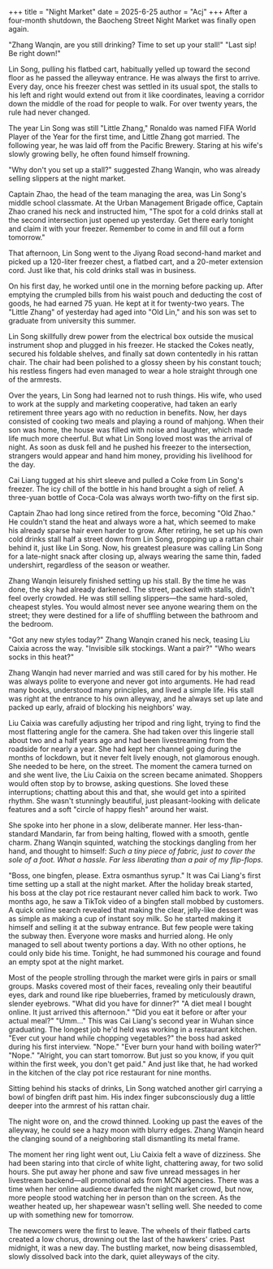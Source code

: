 +++
title = "Night Market"
date = 2025-6-25
author = "Acj"
+++
After a four-month shutdown, the Baocheng Street Night Market was finally open again.

"Zhang Wanqin, are you still drinking? Time to set up your stall!"
"Last sip! Be right down!"

Lin Song, pulling his flatbed cart, habitually yelled up toward the second floor as he passed the alleyway entrance. He was always the first to arrive. Every day, once his freezer chest was settled in its usual spot, the stalls to his left and right would extend out from it like coordinates, leaving a corridor down the middle of the road for people to walk. For over twenty years, the rule had never changed.

The year Lin Song was still "Little Zhang," Ronaldo was named FIFA World Player of the Year for the first time, and Little Zhang got married. The following year, he was laid off from the Pacific Brewery. Staring at his wife's slowly growing belly, he often found himself frowning.

"Why don't you set up a stall?" suggested Zhang Wanqin, who was already selling slippers at the night market.

Captain Zhao, the head of the team managing the area, was Lin Song's middle school classmate. At the Urban Management Brigade office, Captain Zhao craned his neck and instructed him, "The spot for a cold drinks stall at the second intersection just opened up yesterday. Get there early tonight and claim it with your freezer. Remember to come in and fill out a form tomorrow."

That afternoon, Lin Song went to the Jiyang Road second-hand market and picked up a 120-liter freezer chest, a flatbed cart, and a 20-meter extension cord. Just like that, his cold drinks stall was in business.

On his first day, he worked until one in the morning before packing up. After emptying the crumpled bills from his waist pouch and deducting the cost of goods, he had earned 75 yuan. He kept at it for twenty-two years. The "Little Zhang" of yesterday had aged into "Old Lin," and his son was set to graduate from university this summer.

Lin Song skillfully drew power from the electrical box outside the musical instrument shop and plugged in his freezer. He stacked the Cokes neatly, secured his foldable shelves, and finally sat down contentedly in his rattan chair. The chair had been polished to a glossy sheen by his constant touch; his restless fingers had even managed to wear a hole straight through one of the armrests.

Over the years, Lin Song had learned not to rush things. His wife, who used to work at the supply and marketing cooperative, had taken an early retirement three years ago with no reduction in benefits. Now, her days consisted of cooking two meals and playing a round of mahjong. When their son was home, the house was filled with noise and laughter, which made life much more cheerful. But what Lin Song loved most was the arrival of night. As soon as dusk fell and he pushed his freezer to the intersection, strangers would appear and hand him money, providing his livelihood for the day.

Cai Liang tugged at his shirt sleeve and pulled a Coke from Lin Song's freezer. The icy chill of the bottle in his hand brought a sigh of relief. A three-yuan bottle of Coca-Cola was always worth two-fifty on the first sip.

Captain Zhao had long since retired from the force, becoming "Old Zhao." He couldn't stand the heat and always wore a hat, which seemed to make his already sparse hair even harder to grow. After retiring, he set up his own cold drinks stall half a street down from Lin Song, propping up a rattan chair behind it, just like Lin Song. Now, his greatest pleasure was calling Lin Song for a late-night snack after closing up, always wearing the same thin, faded undershirt, regardless of the season or weather.

Zhang Wanqin leisurely finished setting up his stall. By the time he was done, the sky had already darkened. The street, packed with stalls, didn't feel overly crowded. He was still selling slippers—the same hard-soled, cheapest styles. You would almost never see anyone wearing them on the street; they were destined for a life of shuffling between the bathroom and the bedroom.

"Got any new styles today?" Zhang Wanqin craned his neck, teasing Liu Caixia across the way.
"Invisible silk stockings. Want a pair?"
"Who wears socks in this heat?"

Zhang Wanqin had never married and was still cared for by his mother. He was always polite to everyone and never got into arguments. He had read many books, understood many principles, and lived a simple life. His stall was right at the entrance to his own alleyway, and he always set up late and packed up early, afraid of blocking his neighbors' way.

Liu Caixia was carefully adjusting her tripod and ring light, trying to find the most flattering angle for the camera. She had taken over this lingerie stall about two and a half years ago and had been livestreaming from the roadside for nearly a year. She had kept her channel going during the months of lockdown, but it never felt lively enough, not glamorous enough. She needed to be here, on the street. The moment the camera turned on and she went live, the Liu Caixia on the screen became animated. Shoppers would often stop by to browse, asking questions. She loved these interruptions; chatting about this and that, she would get into a spirited rhythm. She wasn't stunningly beautiful, just pleasant-looking with delicate features and a soft "circle of happy flesh" around her waist.

She spoke into her phone in a slow, deliberate manner. Her less-than-standard Mandarin, far from being halting, flowed with a smooth, gentle charm. Zhang Wanqin squinted, watching the stockings dangling from her hand, and thought to himself: *Such a tiny piece of fabric, just to cover the sole of a foot. What a hassle. Far less liberating than a pair of my flip-flops.*

"Boss, one bingfen, please. Extra osmanthus syrup."
It was Cai Liang's first time setting up a stall at the night market. After the holiday break started, his boss at the clay pot rice restaurant never called him back to work. Two months ago, he saw a TikTok video of a bingfen stall mobbed by customers. A quick online search revealed that making the clear, jelly-like dessert was as simple as making a cup of instant soy milk. So he started making it himself and selling it at the subway entrance. But few people were taking the subway then. Everyone wore masks and hurried along. He only managed to sell about twenty portions a day. With no other options, he could only bide his time. Tonight, he had summoned his courage and found an empty spot at the night market.

Most of the people strolling through the market were girls in pairs or small groups. Masks covered most of their faces, revealing only their beautiful eyes, dark and round like ripe blueberries, framed by meticulously drawn, slender eyebrows.
"What did you have for dinner?"
"A diet meal I bought online. It just arrived this afternoon."
"Did you eat it before or after your actual meal?"
"Umm..."
This was Cai Liang's second year in Wuhan since graduating. The longest job he'd held was working in a restaurant kitchen.
"Ever cut your hand while chopping vegetables?" the boss had asked during his first interview.
"Nope."
"Ever burn your hand with boiling water?"
"Nope."
"Alright, you can start tomorrow. But just so you know, if you quit within the first week, you don't get paid."
And just like that, he had worked in the kitchen of the clay pot rice restaurant for nine months.

Sitting behind his stacks of drinks, Lin Song watched another girl carrying a bowl of bingfen drift past him. His index finger subconsciously dug a little deeper into the armrest of his rattan chair.

The night wore on, and the crowd thinned. Looking up past the eaves of the alleyway, he could see a hazy moon with blurry edges. Zhang Wanqin heard the clanging sound of a neighboring stall dismantling its metal frame.

The moment her ring light went out, Liu Caixia felt a wave of dizziness. She had been staring into that circle of white light, chattering away, for two solid hours. She put away her phone and saw five unread messages in her livestream backend—all promotional ads from MCN agencies. There was a time when her online audience dwarfed the night market crowd, but now, more people stood watching her in person than on the screen. As the weather heated up, her shapewear wasn't selling well. She needed to come up with something new for tomorrow.

The newcomers were the first to leave. The wheels of their flatbed carts created a low chorus, drowning out the last of the hawkers' cries. Past midnight, it was a new day. The bustling market, now being disassembled, slowly dissolved back into the dark, quiet alleyways of the city.
